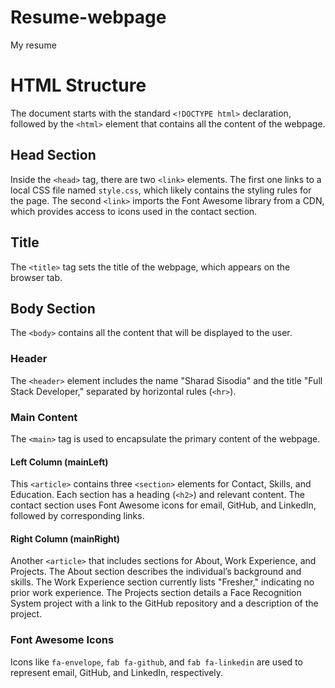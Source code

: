 # Resume-webpage
My resume 
# HTML Structure
The document starts with the standard `<!DOCTYPE html>` declaration, followed by the `<html>` element that contains all the content of the webpage.
## Head Section
Inside the `<head>` tag, there are two `<link>` elements. The first one links to a local CSS file named `style.css`, which likely contains the styling rules for the page. The second `<link>` imports the Font Awesome library from a CDN, which provides access to icons used in the contact section.

## Title
The `<title>` tag sets the title of the webpage, which appears on the browser tab.

## Body Section
The `<body>` contains all the content that will be displayed to the user.

### Header
The `<header>` element includes the name "Sharad Sisodia" and the title "Full Stack Developer," separated by horizontal rules (`<hr>`).

### Main Content
The `<main>` tag is used to encapsulate the primary content of the webpage.

#### Left Column (mainLeft)
This `<article>` contains three `<section>` elements for Contact, Skills, and Education. Each section has a heading (`<h2>`) and relevant content. The contact section uses Font Awesome icons for email, GitHub, and LinkedIn, followed by corresponding links.

#### Right Column (mainRight)
Another `<article>` that includes sections for About, Work Experience, and Projects. The About section describes the individual’s background and skills. The Work Experience section currently lists "Fresher," indicating no prior work experience. The Projects section details a Face Recognition System project with a link to the GitHub repository and a description of the project.

### Font Awesome Icons
Icons like `fa-envelope`, `fab fa-github`, and `fab fa-linkedin` are used to represent email, GitHub, and LinkedIn, respectively.
